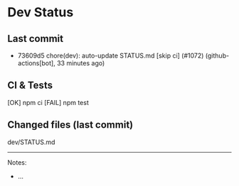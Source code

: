 # Dev Status

## Last commit
- 73609d5 chore(dev): auto-update STATUS.md [skip ci] (#1072) (github-actions[bot], 33 minutes ago)
## CI & Tests
[OK] npm ci
[FAIL] npm test

## Changed files (last commit)
dev/STATUS.md

---
Notes:
- ...
